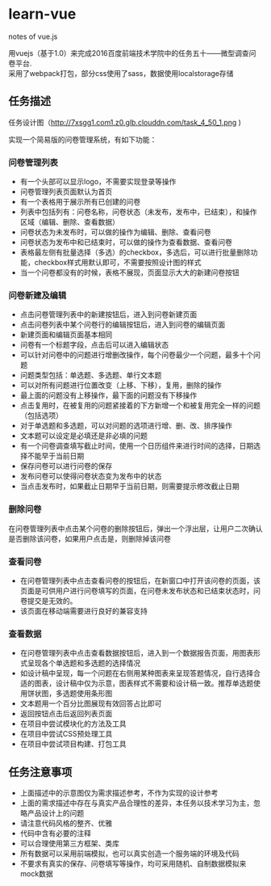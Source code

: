 # learn-vue
notes of vue.js

用vuejs（基于1.0）来完成2016百度前端技术学院中的任务五十——微型调查问卷平台.  
采用了webpack打包，部分css使用了sass，数据使用localstorage存储


## 任务描述
任务设计图（http://7xsgg1.com1.z0.glb.clouddn.com/task_4_50_1.png )

实现一个简易版的问卷管理系统，有如下功能：
### 问卷管理列表

 - 有一个头部可以显示logo，不需要实现登录等操作
 - 问卷管理列表页面默认为首页
 - 有一个表格用于展示所有已创建的问卷
 - 列表中包括列有：问卷名称，问卷状态（未发布，发布中，已结束），和操作区域（编辑、删除、查看数据）
 - 问卷状态为未发布时，可以做的操作为编辑、删除、查看问卷
 - 问卷状态为发布中和已结束时，可以做的操作为查看数据、查看问卷
 - 表格最左侧有批量选择（多选）的checkbox，多选后，可以进行批量删除功能，checkbox样式用默认即可，不需要按照设计图的样式
 - 当一个问卷都没有的时候，表格不展现，页面显示大大的新建问卷按钮
 
###  问卷新建及编辑
 - 点击问卷管理列表中的新建按钮后，进入到问卷新建页面
 - 点击问卷列表中某个问卷行的编辑按钮后，进入到问卷的编辑页面
 - 新建页面和编辑页面基本相同
 - 问卷有一个标题字段，点击后可以进入编辑状态
 - 可以针对问卷中的问题进行增删改操作，每个问卷最少一个问题，最多十个问题
 - 问题类型包括：单选题、多选题、单行文本题
 - 可以对所有问题进行位置改变（上移、下移），复用，删除的操作
 - 最上面的问题没有上移操作，最下面的问题没有下移操作
 - 点击复用时，在被复用的问题紧接着的下方新增一个和被复用完全一样的问题（包括选项）
 - 对于单选题和多选题，可以对问题的选项进行增、删、改、排序操作
 - 文本题可以设定是必填还是非必填的问题
 - 有一个问卷调查填写截止时间，使用一个日历组件来进行时间的选择，日期选择不能早于当前日期
 - 保存问卷可以进行问卷的保存
 - 发布问卷可以使得问卷状态变为发布中的状态
 - 当点击发布时，如果截止日期早于当前日期，则需要提示修改截止日期
 
### 删除问卷

在问卷管理列表中点击某个问卷的删除按钮后，弹出一个浮出层，让用户二次确认是否删除该问卷，如果用户点击是，则删除掉该问卷

### 查看问卷

 - 在问卷管理列表中点击查看问卷的按钮后，在新窗口中打开该问卷的页面，该页面是可供用户进行问卷填写的页面，在问卷未发布状态和已结束状态时，问卷提交是无效的。
 - 该页面在移动端需要进行良好的兼容支持
 
### 查看数据
 - 在问卷管理列表中点击查看数据按钮后，进入到一个数据报告页面，用图表形式呈现各个单选题和多选题的选择情况
 - 如设计稿中呈现，每一个问题在右侧用某种图表来呈现答题情况，自行选择合适的图表，设计稿中仅为示意，图表样式不需要和设计稿一致。推荐单选题使用饼状图，多选题使用条形图
 - 文本题用一个百分比图展现有效回答占比即可
 - 返回按钮点击后返回列表页面
 - 在项目中尝试模块化的方法及工具
 - 在项目中尝试CSS预处理工具
 - 在项目中尝试项目构建、打包工具
 
## 任务注意事项
 - 上面描述中的示意图仅为需求描述参考，不作为实现的设计参考
 - 上面的需求描述中存在与真实产品合理性的差异，本任务以技术学习为主，忽略产品设计上的问题
 - 请注意代码风格的整齐、优雅
 - 代码中含有必要的注释
 - 可以合理使用第三方框架、类库
 - 所有数据可以采用前端模拟，也可以真实创造一个服务端的环境及代码
 - 不要求有真实的保存、问卷填写等操作，均可采用随机、自制数据模拟来mock数据